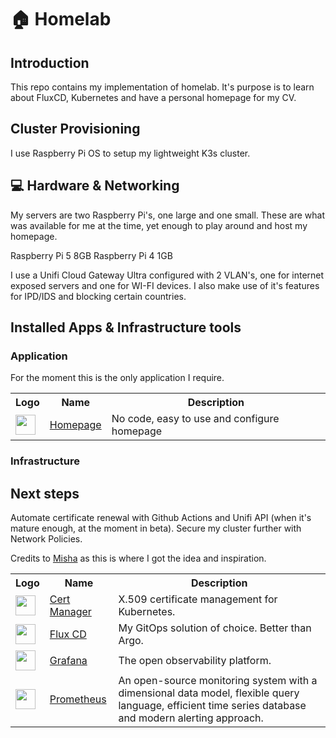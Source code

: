 # 🏠 Homelab

## Introduction

This repo contains my implementation of homelab. It's purpose is to learn about FluxCD, Kubernetes and have a personal homepage for my CV.

## Cluster Provisioning

I use Raspberry Pi OS to setup my lightweight K3s cluster.

## :computer: Hardware & Networking

My servers are two Raspberry Pi's, one large and one small. These are what was available for me at the time, yet enough to play around and host my homepage.

Raspberry Pi 5 8GB
Raspberry Pi 4 1GB

I use a Unifi Cloud Gateway Ultra configured with 2 VLAN's, one for internet exposed servers and one for WI-FI devices. I also make use of it's features for IPD/IDS and blocking certain countries.

## Installed Apps & Infrastructure tools

### Application

For the moment this is the only application I require.

<table>
    <tr>
        <th>Logo</th>
        <th>Name</th>
        <th>Description</th>
    </tr>
    <tr>
        <td><img width="32" src="https://github.com/gethomepage/homepage/blob/dev/images/banner_light@2x.png"></td>
        <td><a href="https://gethomepage.dev/">Homepage</a></td>
        <td>No code, easy to use and configure homepage</td>
    </tr>
</table>

### Infrastructure

<table>
    <tr>
        <th>Logo</th>
        <th>Name</th>
        <th>Description</th>
    </tr>
    <tr>
        <td><img width="32" src="https://cdn.jsdelivr.net/gh/walkxcode/dashboard-icons/svg/cert-manager.svg"></td>
        <td><a href="https://cert-manager.io/">Cert Manager</a></td>
        <td>X.509 certificate management for Kubernetes.</td>
    </tr>
    <tr>
        <td><img width="32" src="https://cdn.jsdelivr.net/gh/homarr-labs/dashboard-icons/svg/flux-cd.svg"></td>
        <td><a href="https://fluxcd.io/">Flux CD</a></td>
        <td>My GitOps solution of choice. Better than Argo.</td>
    </tr>
    <tr>
        <td><img width="32" src="https://cdn.jsdelivr.net/gh/walkxcode/dashboard-icons/svg/grafana.svg"></td>
        <td><a href="https://grafana.com/">Grafana</a></td>
        <td>The open observability platform.</td>
    </tr>
    <tr>
        <td><img width="32" src="https://cdn.jsdelivr.net/gh/walkxcode/dashboard-icons/svg/prometheus.svg"></td>
        <td><a href="https://prometheus.io/">Prometheus</a></td>
        <td>An open-source monitoring system with a dimensional data model, flexible query language, efficient time series database and modern alerting approach.</td>
    </tr>

## Next steps

Automate certificate renewal with Github Actions and Unifi API (when it's mature enough, at the moment in beta).
Secure my cluster further with Network Policies.



Credits to [Misha](https://github.com/mischavandenburg/homelab) as this is where I got the idea and inspiration.